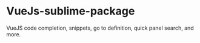 # VueJs-sublime-package
VueJS code completion, snippets, go to definition, quick panel search, and more.
